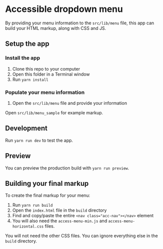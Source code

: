 # Accessible dropdown menu

By providing your menu information to the `src/lib/menu` file, this app can build your HTML markup, along with CSS and JS.

## Setup the app

### Install the app

1. Clone this repo to your computer
2. Open this folder in a Terminal window
3. Run `yarn install`

### Populate your menu information

1. Open the `src/lib/menu` file and provide your information

Open `src/lib/menu_sample` for example markup.

## Development

Run `yarn run dev` to test the app.

## Preview

You can preview the production build with `yarn run preview`.

## Building your final markup

To create the final markup for your menu:

1. Run `yarn run build`
2. Open the `index.html` file in the `build` directory
3. Find and copy/paste the entire `<nav class="acc-nav"></nav>` element
4. You will also need the `access-menu-min.js` and `access-menu-horizontal.css` files.

You will not need the other CSS files. You can ignore everything else in the `build` directory.
